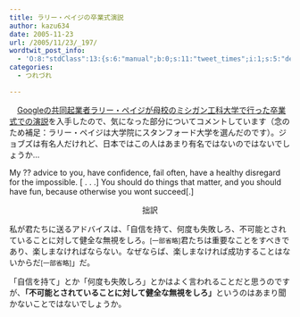 ```yaml
---
title: ラリー・ペイジの卒業式演説
author: kazu634
date: 2005-11-23
url: /2005/11/23/_197/
wordtwit_post_info:
  - 'O:8:"stdClass":13:{s:6:"manual";b:0;s:11:"tweet_times";i:1;s:5:"delay";i:0;s:7:"enabled";i:1;s:10:"separation";s:2:"60";s:7:"version";s:3:"3.7";s:14:"tweet_template";b:0;s:6:"status";i:2;s:6:"result";a:0:{}s:13:"tweet_counter";i:2;s:13:"tweet_log_ids";a:1:{i:0;i:2203;}s:9:"hash_tags";a:0:{}s:8:"accounts";a:1:{i:0;s:7:"kazu634";}}'
categories:
  - つれづれ

---
```

<div class="section">
<p>
    　<a href="http://www.developersclub.org/forums/viewtopic.php?t=130" onclick="__gaTracker('send', 'event', 'outbound-article', 'http://www.developersclub.org/forums/viewtopic.php?t=130', 'Googleの共同起業者ラリー・ペイジが母校のミシガン工科大学で行った卒業式での演説');">Googleの共同起業者ラリー・ペイジが母校のミシガン工科大学で行った卒業式での演説</a>を入手したので、気になった部分についてコメントしています（念のため補足：ラリー・ペイジは大学院にスタンフォード大学を選んだのです）。ジョブズは有名人だけれど、日本ではこの人はあまり有名ではないのではないでしょうか…
</p>
  
<p>
<blockquote>
</blockquote>
</p>
  
<p>
    My ?? advice to you, have confidence, fail often, have a healthy disregard for the impossible. [ . . .] You should do things that matter, and you should have fun, because otherwise you wont succeed[.]
</p></p> 
  
<p>
<center>
      拙訳
</center>
</p>
  
<p>
<blockquote>
</blockquote>
</p>
  
<p>
    私が君たちに送るアドバイスは、「自信を持て、何度も失敗しろ、不可能とされていることに対して健全な無視をしろ。<small>[一部省略]</small>君たちは重要なことをすべきであり、楽しまなければならない。なぜならば、楽しまなければ成功することはないからだ<small>[一部省略]</small>」だ。
</p></p> 
  
<p>
    「自信を持て」とか「何度も失敗しろ」とかはよく言われることだと思うのですが、<b>「不可能とされていることに対して健全な無視をしろ」</b>というのはあまり聞かないことではないでしょうか。
</p>
</div>